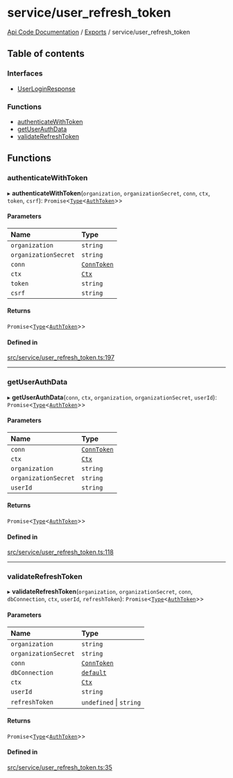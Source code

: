 # service/user\_refresh\_token
 
[Api Code Documentation](../README.md) / [Exports](../modules.md) / service/user\_refresh\_token

## Table of contents

### Interfaces

- [UserLoginResponse](../interfaces/service_user_refresh_token.UserLoginResponse.md)

### Functions

- [authenticateWithToken](service_user_refresh_token.md#authenticatewithtoken)
- [getUserAuthData](service_user_refresh_token.md#getuserauthdata)
- [validateRefreshToken](service_user_refresh_token.md#validaterefreshtoken)

## Functions

### authenticateWithToken

▸ **authenticateWithToken**(`organization`, `organizationSecret`, `conn`, `ctx`, `token`, `csrf`): `Promise`\<[`Type`](result.md#type)\<[`AuthToken`](../interfaces/service_domain_organization_auth_token.AuthToken.md)\>\>

#### Parameters

| Name | Type |
| :------ | :------ |
| `organization` | `string` |
| `organizationSecret` | `string` |
| `conn` | [`ConnToken`](service_conn.md#conntoken) |
| `ctx` | [`Ctx`](../interfaces/lib_ctx.Ctx.md) |
| `token` | `string` |
| `csrf` | `string` |

#### Returns

`Promise`\<[`Type`](result.md#type)\<[`AuthToken`](../interfaces/service_domain_organization_auth_token.AuthToken.md)\>\>

#### Defined in

[src/service/user_refresh_token.ts:197](https://github.com/openkfw/TruBudget/blob/2e83742/api/src/service/user_refresh_token.ts#L197)

___

### getUserAuthData

▸ **getUserAuthData**(`conn`, `ctx`, `organization`, `organizationSecret`, `userId`): `Promise`\<[`Type`](result.md#type)\<[`AuthToken`](../interfaces/service_domain_organization_auth_token.AuthToken.md)\>\>

#### Parameters

| Name | Type |
| :------ | :------ |
| `conn` | [`ConnToken`](service_conn.md#conntoken) |
| `ctx` | [`Ctx`](../interfaces/lib_ctx.Ctx.md) |
| `organization` | `string` |
| `organizationSecret` | `string` |
| `userId` | `string` |

#### Returns

`Promise`\<[`Type`](result.md#type)\<[`AuthToken`](../interfaces/service_domain_organization_auth_token.AuthToken.md)\>\>

#### Defined in

[src/service/user_refresh_token.ts:118](https://github.com/openkfw/TruBudget/blob/2e83742/api/src/service/user_refresh_token.ts#L118)

___

### validateRefreshToken

▸ **validateRefreshToken**(`organization`, `organizationSecret`, `conn`, `dbConnection`, `ctx`, `userId`, `refreshToken`): `Promise`\<[`Type`](result.md#type)\<[`AuthToken`](../interfaces/service_domain_organization_auth_token.AuthToken.md)\>\>

#### Parameters

| Name | Type |
| :------ | :------ |
| `organization` | `string` |
| `organizationSecret` | `string` |
| `conn` | [`ConnToken`](service_conn.md#conntoken) |
| `dbConnection` | [`default`](../classes/lib_db.default.md) |
| `ctx` | [`Ctx`](../interfaces/lib_ctx.Ctx.md) |
| `userId` | `string` |
| `refreshToken` | `undefined` \| `string` |

#### Returns

`Promise`\<[`Type`](result.md#type)\<[`AuthToken`](../interfaces/service_domain_organization_auth_token.AuthToken.md)\>\>

#### Defined in

[src/service/user_refresh_token.ts:35](https://github.com/openkfw/TruBudget/blob/2e83742/api/src/service/user_refresh_token.ts#L35)
